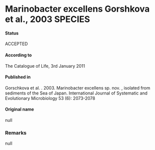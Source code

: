 # Marinobacter excellens Gorshkova et al., 2003 SPECIES

#### Status
ACCEPTED

#### According to
The Catalogue of Life, 3rd January 2011

#### Published in
Gorschkova et al. . 2003. Marinobacter excellens sp. nov. , isolated from sediments of the Sea of Japan. International Journal of Systematic and Evolutionary Microbiology 53 (6): 2073-2078

#### Original name
null

### Remarks
null